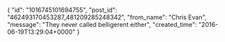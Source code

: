  {
   "id": "1016745101694755",
   "post_id": "462493170453287_481209285248342",
   "from_name": "Chris Evan",
   "message": "They never called belligerent either",
   "created_time": "2016-06-19T13:29:04+0000"
 }
